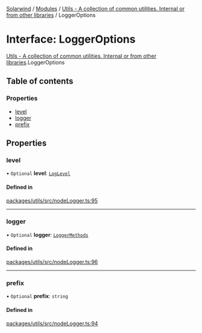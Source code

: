 [Solarwind](../README.md) / [Modules](../modules.md) / [Utils - A collection of common utilities. Internal or from other libraries](../modules/Utils___A_collection_of_common_utilities__Internal_or_from_other_libraries.md) / LoggerOptions

# Interface: LoggerOptions

[Utils - A collection of common utilities. Internal or from other libraries](../modules/Utils___A_collection_of_common_utilities__Internal_or_from_other_libraries.md).LoggerOptions

## Table of contents

### Properties

- [level](Utils___A_collection_of_common_utilities__Internal_or_from_other_libraries.LoggerOptions.md#level)
- [logger](Utils___A_collection_of_common_utilities__Internal_or_from_other_libraries.LoggerOptions.md#logger)
- [prefix](Utils___A_collection_of_common_utilities__Internal_or_from_other_libraries.LoggerOptions.md#prefix)

## Properties

### level

• `Optional` **level**: [`LogLevel`](../modules/Utils___A_collection_of_common_utilities__Internal_or_from_other_libraries.md#loglevel)

#### Defined in

[packages/utils/src/nodeLogger.ts:95](https://github.com/antoniopresto/darch/blob/c5cd1c8/packages/utils/src/nodeLogger.ts#L95)

___

### logger

• `Optional` **logger**: [`LoggerMethods`](../modules/Utils___A_collection_of_common_utilities__Internal_or_from_other_libraries.md#loggermethods)

#### Defined in

[packages/utils/src/nodeLogger.ts:96](https://github.com/antoniopresto/darch/blob/c5cd1c8/packages/utils/src/nodeLogger.ts#L96)

___

### prefix

• `Optional` **prefix**: `string`

#### Defined in

[packages/utils/src/nodeLogger.ts:94](https://github.com/antoniopresto/darch/blob/c5cd1c8/packages/utils/src/nodeLogger.ts#L94)

